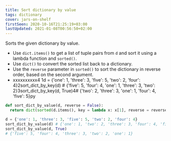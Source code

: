 ```yaml
---
title: Sort dictionary by value
tags: dictionary
cover: jars-on-shelf
firstSeen: 2020-10-16T21:25:19+03:00
lastUpdated: 2021-01-08T00:56:50+02:00
---
```


Sorts the given dictionary by value.

- Use `dict.items()` to get a list of tuple pairs from `d` and sort it using a lambda function and `sorted()`.
- Use `dict()` to convert the sorted list back to a dictionary.
- Use the `reverse` parameter in `sorted()` to sort the dictionary in reverse order, based on the second argument.
- xxxxxxxxxx4 1d = {'one': 1, 'three': 3, 'five': 5, 'two': 2, 'four': 4}2sort_dict_by_key(d) # {'five': 5, 'four': 4, 'one': 1, 'three': 3, 'two': 2}3sort_dict_by_key(d, True)4# {'two': 2, 'three': 3, 'one': 1, 'four': 4, 'five': 5}py

```py
def sort_dict_by_value(d, reverse = False):
  return dict(sorted(d.items(), key = lambda x: x[1], reverse = reverse))
```

```py
d = {'one': 1, 'three': 3, 'five': 5, 'two': 2, 'four': 4}
sort_dict_by_value(d) # {'one': 1, 'two': 2, 'three': 3, 'four': 4, 'five': 5}
sort_dict_by_value(d, True)
# {'five': 5, 'four': 4, 'three': 3, 'two': 2, 'one': 1}
```

